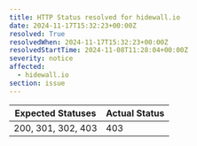 ```yaml
---
title: HTTP Status resolved for hidewall.io
date: 2024-11-17T15:32:23+00:00Z
resolved: True
resolvedWhen: 2024-11-17T15:32:23+00:00Z
resolvedStartTime: 2024-11-08T11:28:04+00:00Z
severity: notice
affected:
  - hidewall.io
section: issue
---
```


| Expected Statuses | Actual Status  |
|-------------------|----------------|
| 200, 301, 302, 403 | 403 |
